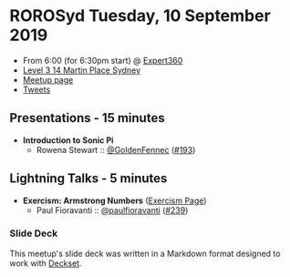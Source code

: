 # ROROSyd Tuesday, 10 September 2019

- From 6:00 (for 6:30pm start) @ [Expert360][]
- [Level 3 14 Martin Place Sydney][]
- [Meetup page][]
- [Tweets][]

## Presentations - 15 minutes

- **Introduction to Sonic Pi**
  - Rowena Stewart :: [@GoldenFennec][] ([#193][])

## Lightning Talks - 5 minutes

- **Exercism: Armstrong Numbers** ([Exercism Page][])
  - Paul Fioravanti :: [@paulfioravanti][] ([#239][])

### Slide Deck

This meetup's slide deck was written in a Markdown format designed to work with
[Deckset][].

[@GoldenFennec]: https://twitter.com/GoldenFennec
[#193]: https://github.com/rails-oceania/roro/issues/193
[Exercism Page]: https://exercism.io/tracks/ruby/exercises/armstrong-numbers
[@paulfioravanti]: https://twitter.com/paulfioravanti
[#239]: https://github.com/rails-oceania/roro/issues/239
[Expert360]: https://expert360.com/
[Level 3 14 Martin Place Sydney]: https://goo.gl/maps/GtySpNACaxMjWqpG8
[Meetup page]: https://www.meetup.com/Ruby-On-Rails-Oceania-Sydney/events/cmnfhryzmbnb/
[Tweets]: https://twitter.com/search?f=tweets&q=rorosyd%20since%3A2019-09-10%20until%3A2019-09-11&src=typd
[Deckset]: https://www.decksetapp.com/
